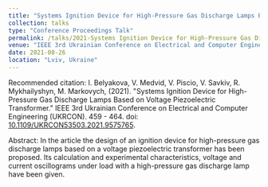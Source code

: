 ```yaml
---
title: "Systems Ignition Device for High-Pressure Gas Discharge Lamps Based on Voltage Piezoelectric Transformer"
collection: talks
type: "Conference Proceedings Talk"
permalink: /talks/2021-Systems Ignition Device for High-Pressure Gas Discharge Lamps Based on Voltage Piezoelectric Transformer
venue: "IEEE 3rd Ukrainian Conference on Electrical and Computer Engineering (UKRCON)"
date: 2021-08-26
location: "Lviv, Ukraine"
---
```

Recommended citation: I. Belyakova, V. Medvid, V. Piscio, V. Savkiv, R. Mykhailyshyn, M. Markovych, (2021). "Systems Ignition Device for High-Pressure Gas Discharge Lamps Based on Voltage Piezoelectric Transformer." IEEE 3rd Ukrainian Conference on Electrical and Computer Engineering (UKRCON). 459 - 464. doi: [10.1109/UKRCON53503.2021.9575765](https://doi.org/10.1109/UKRCON53503.2021.9575765). 

Abstract: In the article the design of an ignition device for high-pressure gas discharge lamps based on a voltage piezoelectric transformer has been proposed. Its calculation and experimental characteristics, voltage and current oscillograms under load with a high-pressure gas discharge lamp have been given.